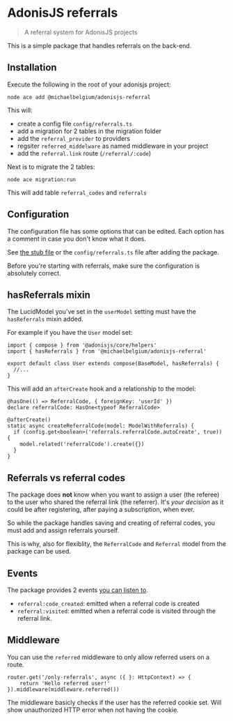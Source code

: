 # AdonisJS referrals

> A referral system for AdonisJS projects

This is a simple package that handles referrals on the back-end.

## Installation

Execute the following in the root of your adonisjs project:
```
node ace add @michaelbelgium/adonisjs-referral
```

This will:

* create a config file `config/referrals.ts`
* add a migration for 2 tables in the migration folder
* add the `referral_provider` to providers
* regsiter  `referred_middelware` as named middleware in your project
* add the `referral.link` route (`/referral/:code`)

Next is to migrate the 2 tables:
```
node ace migration:run
```

This will add table `referral_codes` and `referrals`

## Configuration

The configuration file has some options that can be edited. Each option has a comment in case you don't know what it does.

See [the stub file](https://github.com/MichaelBelgium/adonisjs-referral/blob/main/stubs/configs/referrals.stub) or the `config/referrals.ts` file after adding the package.

Before you're starting with referrals, make sure the configuration is absolutely correct.

## hasReferrals mixin

The LucidModel you've set in the `userModel` setting must have the `hasReferrals` mixin added.

For example if you have the `User` model set:
```TS
import { compose } from '@adonisjs/core/helpers'
import { hasReferrals } from '@michaelbelgium/adonisjs-referral'

export default class User extends compose(BaseModel, hasReferrals) {
  //...
}
```

This will add an `afterCreate` hook and a relationship to the model:

```TS
@hasOne(() => ReferralCode, { foreignKey: 'userId' })
declare referralCode: HasOne<typeof ReferralCode>

@afterCreate()
static async createReferralCode(model: ModelWithReferrals) {
  if (config.get<boolean>('referrals.referralCode.autoCreate', true)) {
    model.related('referralCode').create({})
  }
}
```

## Referrals vs referral codes

The package does **not** know when you want to assign a user (the referee) to the user who shared the referral link (the referrer). It's *your decision* as it could be after registering, after paying a subscription, when ever.

So while the package handles saving and creating of referral codes, you must add and assign referrals yourself. 

This is why, also for flexiblity, the `ReferralCode` and `Referral` model from the package can be used.

## Events

The package provides 2 events [you can listen to](https://docs.adonisjs.com/guides/digging-deeper/emitter).

* `referral:code_created`: emitted when a referral code is created
* `referral:visited`: emitted when a referral code is visited through the referral link.

## Middleware

You can use the `referred` middleware to only allow referred users on a route.

```TS
router.get('/only-referrals', async ({ }: HttpContext) => {
    return 'Hello referred user!'
}).middleware(middleware.referred())
```

The middleware basicly checks if the user has the referred cookie set. Will show unauthorized HTTP error when not having the cookie.